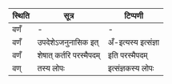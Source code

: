 | स्थिति | सूत्र | टिप्पणी |
| ----- | ------- | ------ |
| वणँ | - | - |
| वणँ | उपदेशेऽजनुनासिक इत् | अँ-इत्यस्य इत्संज्ञा |
| वणँ | शेषात् कर्तरि परस्मैपदम् | इति परस्मैपदम् |
| वण् | तस्य लोपः | इत्संज्ञकस्य लोपः |
